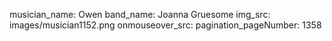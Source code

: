 musician_name: Owen
band_name: Joanna Gruesome
img_src: images/musician1152.png
onmouseover_src: 
pagination_pageNumber: 1358